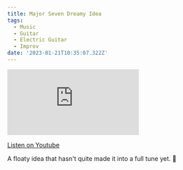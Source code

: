 ```yaml
---
title: Major Seven Dreamy Idea
tags:
  - Music
  - Guitar
  - Electric Guitar
  - Improv
date: '2023-01-21T10:35:07.322Z'
---
```


<iframe src="https://www.youtube-nocookie.com/embed/TR_64-wGJe8?modestbranding=1&showinfo=0&rel=0" title="YouTube video player" frameborder="0" allow="accelerometer; autoplay; encrypted-media; gyroscope; picture-in-picture;" allowfullscreen className="youtube_video"></iframe>

[Listen on Youtube](https://youtu.be/TR_64-wGJe8)

A floaty idea that hasn't quite made it into a full tune yet. 🍃
